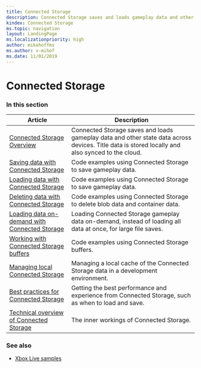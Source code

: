 ```yaml
---
title: Connected Storage
description: Connected Storage saves and loads gameplay data and other state data across devices. Title data is stored locally and also synced to the cloud.
kindex: Connected Storage
ms.topic: navigation
layout: LandingPage
ms.localizationpriority: high
author: mikehoffms
ms.author: v-mihof
ms.date: 11/01/2019
---
```


# Connected Storage


### In this section

| Article | Description |
|---------|-------------|
| [Connected Storage Overview](live-connected-storage-overview.md) | Connected Storage saves and loads gameplay data and other state data across devices. Title data is stored locally and also synced to the cloud. |
| [Saving data with Connected Storage](how-to/live-connected-storage-saving.md) | Code examples using Connected Storage to save gameplay data. |
| [Loading data with Connected Storage](how-to/live-connected-storage-loading.md) | Code examples using Connected Storage to save gameplay data. |
| [Deleting data with Connected Storage](how-to/live-connected-storage-deleting.md) | Code examples using Connected Storage to delete blob data and container data. |
| [Loading data on-demand with Connected Storage](how-to/live-connected-storage-loading-on-demand.md) | Loading Connected Storage gameplay data on-demand, instead of loading all data at once, for large file saves. |
| [Working with Connected Storage buffers](how-to/live-connected-storage-using-buffers.md) | Code examples using Connected Storage buffers. |
| [Managing local Connected Storage](concepts/live-connected-storage-xb-storage.md) | Managing a local cache of the Connected Storage data in a development environment. |
| [Best practices for Connected Storage](concepts/live-connected-storage-best-practices.md) | Getting the best performance and experience from Connected Storage, such as when to load and save. |
| [Technical overview of Connected Storage](live-connected-storage-technical-overview.md) | The inner workings of Connected Storage. |


### See also

* [Xbox Live samples](../../general/samples/live-samples.md)
